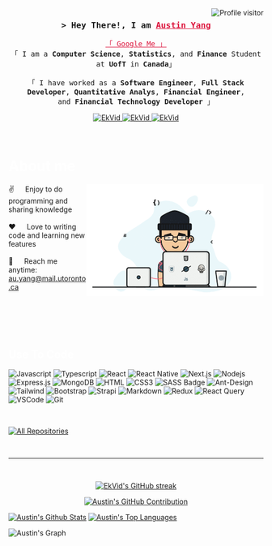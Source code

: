 <a href="https://komarev.com/ghpvc/?username=EkVid" target="_blank">
  <img align="right" src="https://komarev.com/ghpvc/?username=EkVid&label=Visitors&color=0e75b6&style=flat" alt="Profile visitor" />
</a>

<!-- Intro  -->
<h3 align="center">
    <samp>&gt; Hey There!, I am
            <b><a target="_blank" href="https://austinyt.in/" style="color:#DC143C">Austin Yang</a></b>
    </samp>
</h3>

<p align="center"> 
<samp>
  <a href="https://www.google.com/search?q=Austin+Yang" target="_blank" style="color:#DC143C">「 Google Me 」</a>
  <br>
  「 I am a <b>Computer Science</b>, <b>Statistics</b>, and <b>Finance</b> Student at <b>UofT</b> in <b>Canada</b>」
  <br>
  <br>
  「 I have worked as a <b>Software Engineer</b>, <b>Full Stack Developer</b>, <b>Quantitative Analys</b>, <b>Financial Engineer</b>, <br>and <b>Financial Technology Developer</b> 」
  <br>
</samp>
</p>

<p align="center">
<a href="https://austinyt.in/" target="_blank">
  <img src="https://img.shields.io/badge/Website-DC143C?style=for-the-badge&logo=medium&logoColor=white" alt="EkVid" />
 </a>
 <a href="https://www.linkedin.com/in/austin-yang-3544061ba/" target="_blank">
  <img src="https://img.shields.io/badge/LinkedIn-0077B5?style=for-the-badge&logo=linkedin&logoColor=white" alt="EkVid"/>
 </a>
 <a href="https://www.instagram.com/austin_ed7/" target="_blank">
  <img src="https://img.shields.io/badge/Instagram-fe4164?style=for-the-badge&logo=instagram&logoColor=white" alt="EkVid" />
 </a> 
</p>
<br />

<!-- About Section -->

<h1 style="color:#FFFFFF">About me</h1>

<p style="color:#FFFFFF">
  <img align="right" width="350" src="/assets/programmer.gif" alt="Coding gif" />
  
  ✌️ &emsp; Enjoy to do programming and sharing knowledge <br/><br/>
  ❤️ &emsp; Love to writing code and learning new features<br/><br/>
  📧 &emsp; Reach me anytime: au.yang@mail.utoronto.ca<br/><br/>

</p>

<br/>
<br/>
<br/>

<h2 style="color:#FFFFFF">Use To Code</h2>

![Javascript](https://img.shields.io/badge/Javascript-F0DB4F?style=for-the-badge&labelColor=black&logo=javascript&logoColor=F0DB4F)
![Typescript](https://img.shields.io/badge/Typescript-007acc?style=for-the-badge&labelColor=black&logo=typescript&logoColor=007acc)
![React](https://img.shields.io/badge/-React-61DBFB?style=for-the-badge&labelColor=black&logo=react&logoColor=61DBFB)
![React Native](https://img.shields.io/badge/React_Native-20232A?style=for-the-badge&logo=react&logoColor=61DAFB)
![Next.js](https://img.shields.io/badge/next.js-000000?style=for-the-badge&logo=nextdotjs&logoColor=white)
![Nodejs](https://img.shields.io/badge/Nodejs-3C873A?style=for-the-badge&labelColor=black&logo=node.js&logoColor=3C873A)
![Express.js](https://img.shields.io/badge/Express.js-000000?style=for-the-badge&logo=express&logoColor=white)
![MongoDB](https://img.shields.io/badge/MongoDB-4EA94B?style=for-the-badge&logo=mongodb&logoColor=white)
![HTML](https://img.shields.io/badge/HTML5-E34F26?style=for-the-badge&logo=html5&logoColor=white)
![CSS3](https://img.shields.io/badge/CSS3-1572B6?style=for-the-badge&logo=css3&logoColor=white)
![SASS Badge](https://img.shields.io/badge/Sass-CC6699?style=for-the-badge&logo=sass&logoColor=white)
![Ant-Design](https://img.shields.io/badge/AntDesign-0170FE?style=for-the-badge&logo=antdesign&logoColor=white)
![Tailwind](https://img.shields.io/badge/Tailwind_CSS-092749?style=for-the-badge&logo=tailwindcss&logoColor=06B6D4&labelColor=000000)
![Bootstrap](https://img.shields.io/badge/Bootstrap-563D7C?style=for-the-badge&logo=bootstrap&logoColor=white)
![Strapi](https://img.shields.io/badge/strapi-2E7EEA?style=for-the-badge&logo=strapi&logoColor=white)
![Markdown](https://img.shields.io/badge/Markdown-000000?style=for-the-badge&logo=markdown&logoColor=white)
![Redux](https://img.shields.io/badge/Redux-593D88?style=for-the-badge&logo=redux&logoColor=white)
![React Query](https://img.shields.io/badge/-React_Query-FF4154?style=for-the-badge&logo=react%20query&logoColor=white)
![VSCode](https://img.shields.io/badge/Visual_Studio-0078d7?style=for-the-badge&logo=visual%20studio&logoColor=white)
![Git](https://img.shields.io/badge/Git-F05032?style=for-the-badge&logo=git&logoColor=white)

<br/>

<p align="left">
  <a href="https://github.com/EkVid?tab=repositories" target="_blank"><img alt="All Repositories" title="All Repositories" src="https://img.shields.io/badge/-All%20Repos-2962FF?style=for-the-badge&logo=koding&logoColor=white"/></a>
</p>

<br/>
<hr/>
<br/>

<p align="center">
  <a href="https://github.com/EkVid">
    <img src="https://github-readme-streak-stats.herokuapp.com/?user=EkVid&theme=radical&border=7F3FBF&background=0D1117" alt="EkVid's GitHub streak"/>
  </a>
</p>

<p align="center">
  <a href="https://github.com/EkVid">
    <img src="https://github-profile-summary-cards.vercel.app/api/cards/profile-details?username=EkVid&theme=radical" alt="Austin's GitHub Contribution"/>
  </a>
</p>

<a> 
    <a href="https://github.com/EkVid"><img alt="Austin's Github Stats" src="https://denvercoder1-github-readme-stats.vercel.app/api?username=EkVid&show_icons=true&count_private=true&theme=react&border_color=7F3FBF&bg_color=0D1117&title_color=F85D7F&icon_color=F8D866" height="192px" width="49.5%"/></a>
  <a href="https://github.com/EkVid"><img alt="Austin's Top Languages" src="https://denvercoder1-github-readme-stats.vercel.app/api/top-langs/?username=EkVid&langs_count=8&layout=compact&theme=react&border_color=7F3FBF&bg_color=0D1117&title_color=F85D7F&icon_color=F8D866" height="192px" width="49.5%"/></a>
  <br/>
</a>

![Austin's Graph](https://github-readme-activity-graph.vercel.app/graph?username=EkVid&custom_title=Austin's%20GitHub%20Activity%20Graph&bg_color=0D1117&color=7F3FBF&line=7F3FBF&point=7F3FBF&area_color=FFFFFF&title_color=FFFFFF&area=true)
